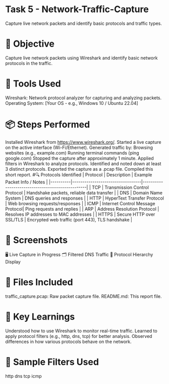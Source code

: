 # Task 5 - Network-Traffic-Capture
Capture live network packets and identify basic protocols and traffic types.
# 📌 Objective
Capture live network packets using Wireshark and identify basic network protocols in the traffic.
# 🧰 Tools Used
Wireshark: Network protocol analyzer for capturing and analyzing packets.
Operating System: [Your OS - e.g., Windows 10 / Ubuntu 22.04]
# 📦 Steps Performed
Installed Wireshark from https://www.wireshark.org/.
Started a live capture on the active interface (Wi-Fi/Ethernet).
Generated traffic by:
Browsing websites (e.g., example.com)
Running terminal commands (ping google.com)
Stopped the capture after approximately 1 minute.
Applied filters in Wireshark to analyze protocols.
Identified and noted down at least 3 distinct protocols.
Exported the capture as a .pcap file.
Compiled this short report.
#🔍 Protocols Identified
| Protocol | Description                      | Example Packet Info / Notes                      |
|----------|----------------------------------|--------------------------------------------------|
| TCP      | Transmission Control Protocol    | Handshake packets, reliable data transfer        |
| DNS      | Domain Name System               | DNS queries and responses                        |
| HTTP     | HyperText Transfer Protocol      | Web browsing requests/responses                  |
| ICMP     | Internet Control Message Protocol| Ping requests and replies                        |
| ARP      | Address Resolution Protocol      | Resolves IP addresses to MAC addresses           |
| HTTPS    | Secure HTTP over SSL/TLS         | Encrypted web traffic (port 443), TLS handshake  |



# 📸 Screenshots
🖥️ Live Capture in Progress
🗂️ Filtered DNS Traffic
📶 Protocol Hierarchy Display
# 📁 Files Included
traffic_capture.pcap: Raw packet capture file.
README.md: This report file.
# 🧠 Key Learnings
Understood how to use Wireshark to monitor real-time traffic.
Learned to apply protocol filters (e.g., http, dns, tcp) for better analysis.
Observed differences in how various protocols behave on the network.
# 🧪 Sample Filters Used
 http
 dns
 tcp
 icmp
